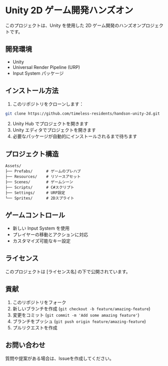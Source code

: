 # Unity 2D ゲーム開発ハンズオン

このプロジェクトは、Unity を使用した 2D ゲーム開発のハンズオンプロジェクトです。

## 開発環境

- Unity 
- Universal Render Pipeline (URP)
- Input System パッケージ

## インストール方法

1. このリポジトリをクローンします：
```bash
git clone https://github.com/timeless-residents/handson-unity-2d.git
```

2. Unity Hub でプロジェクトを開きます
3. Unity エディタでプロジェクトを開きます
4. 必要なパッケージが自動的にインストールされるまで待ちます

## プロジェクト構造

```
Assets/
├── Prefabs/      # ゲームのプレハブ
├── Resources/    # リソースアセット
├── Scenes/       # ゲームシーン
├── Scripts/      # C#スクリプト
├── Settings/     # URP設定
└── Sprites/      # 2Dスプライト
```

## ゲームコントロール

- 新しい Input System を使用
- プレイヤーの移動とアクションに対応
- カスタマイズ可能なキー設定

## ライセンス

このプロジェクトは [ライセンス名] の下で公開されています。

## 貢献

1. このリポジトリをフォーク
2. 新しいブランチを作成 (`git checkout -b feature/amazing-feature`)
3. 変更をコミット (`git commit -m 'Add some amazing feature'`)
4. ブランチをプッシュ (`git push origin feature/amazing-feature`)
5. プルリクエストを作成

## お問い合わせ

質問や提案がある場合は、Issueを作成してください。
